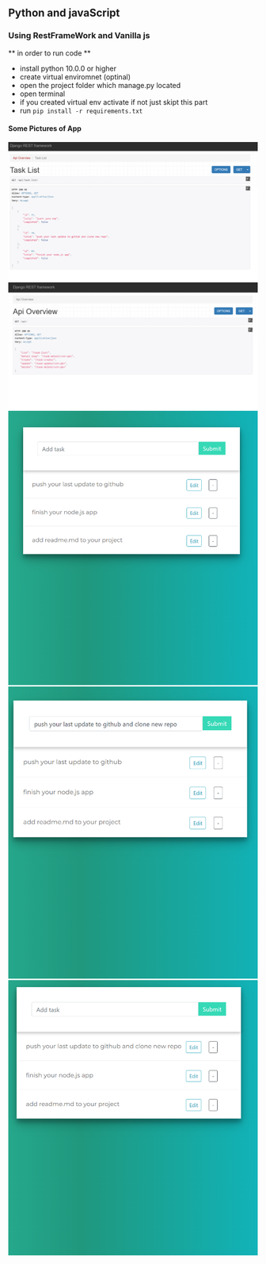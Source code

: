 
## Python and javaScript 

### Using RestFrameWork and Vanilla js

** in order to run code **
- install python 10.0.0 or higher
- create virtual enviromnet (optinal)
- open the project folder which manage.py located  
- open terminal 
- if you created virtual env activate if not just skipt this part
- run `pip install -r requirements.txt `

#### Some Pictures of App

![api2](assets/api_list.png)
![api1](assets/api_view.png)
![homePage](assets/list_view.png)
![update1](assets/update1.png)
![update2](assets/update2.png)


